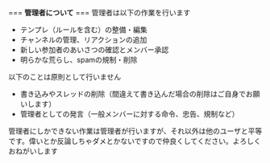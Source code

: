 === **管理者について** ===
管理者は以下の作業を行います
- テンプレ（ルールを含む）の整備・編集
- チャンネルの管理、リアクションの追加
- 新しい参加者のあいさつの確認とメンバー承認
- 明らかな荒らし、spamの規制・削除

以下のことは原則として行いません
- 書き込みやスレッドの削除（間違えて書き込んだ場合の削除はご自身でお願いします）
- 管理者としての発言（一般メンバーに対する命令、忠告、規制など）

管理者にしかできない作業は管理者が行いますが、それ以外は他のユーザと平等です。偉いとか反論しちゃダメとかないですので仲良くしてください。よろしくおねがいします
